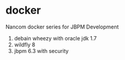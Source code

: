 # docker

Nancom docker series for JBPM Development
1. debain wheezy with oracle jdk 1.7
2. wildfly 8
3. jbpm 6.3 with security
